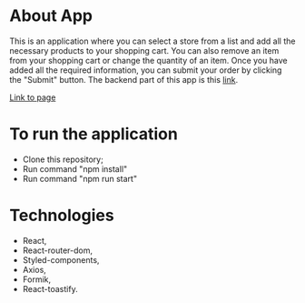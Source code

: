 # About App

This is an application where you can select a store from a list and add all the necessary products to your shopping cart. You can also remove an item from your shopping cart or change the quantity of an item. Once you have added all the required information, you can submit your order by clicking the "Submit" button.
The backend part of this app is this [link](https://github.com/Kristuwa/backend-shop).

[Link to page](https://kristuwa.github.io/shop-app/)

# To run the application

- Clone this repository;
- Run command "npm install"
- Run command "npm run start"

# Technologies

- React,
- React-router-dom,
- Styled-components,
- Axios,
- Formik,
- React-toastify.
